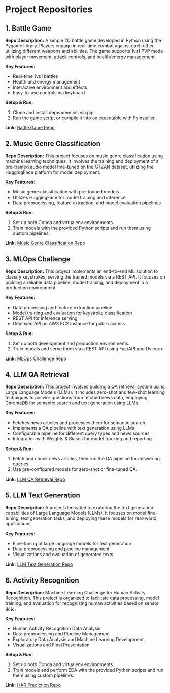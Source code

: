 # Project Repositories

## 1. Battle Game
**Repo Description:** A simple 2D battle game developed in Python using the Pygame library. Players engage in real-time combat against each other, utilizing different weapons and abilities. The game supports 1vs1 PVP mode with player movement, attack controls, and health/energy management.

**Key Features:**
- Real-time 1vs1 battles
- Health and energy management
- Interactive environment and effects
- Easy-to-use controls via keyboard

**Setup & Run:**
1. Clone and install dependencies via pip.
2. Run the game script or compile it into an executable with PyInstaller.

**Link:** [Battle Game Repo](https://github.com/matiaspedro97/GAME)

## 2. Music Genre Classification
**Repo Description:** This project focuses on music genre classification using machine learning techniques. It involves the training and deployment of a pre-trained audio model fine-tuned on the GTZAN dataset, utilizing the HuggingFace platform for model deployment.

**Key Features:**
- Music genre classification with pre-trained models
- Utilizes HuggingFace for model training and inference
- Data preprocessing, feature extraction, and model evaluation pipelines

**Setup & Run:**
1. Set up both Conda and virtualenv environments.
2. Train models with the provided Python scripts and run them using custom pipelines.

**Link:** [Music Genre Classification Repo](https://github.com/matiaspedro97/Music)

## 3. MLOps Challenge
**Repo Description:** This project implements an end-to-end ML solution to classify keystrokes, serving the trained models via a REST API. It focuses on building a reliable data pipeline, model training, and deployment in a production environment.

**Key Features:**
- Data processing and feature extraction pipeline
- Model training and evaluation for keystroke classification
- REST API for inference serving
- Deployed API on AWS EC2 instance for public access

**Setup & Run:**
1. Set up both development and production environments.
2. Train models and serve them via a REST API using FastAPI and Uvicorn.

**Link:** [MLOps Challenge Repo](https://github.com/matiaspedro97/mlops_challenge)

## 4. LLM QA Retrieval
**Repo Description:** This project involves building a QA retrieval system using Large Language Models (LLMs). It includes zero-shot and few-shot learning techniques to answer questions from fetched news data, employing ChromaDB for semantic search and text generation using LLMs.

**Key Features:**
- Fetches news articles and processes them for semantic search
- Implements a QA pipeline with text generation using LLMs
- Configurable pipeline for different query types and news sources
- Integration with Weights & Biases for model tracking and reporting

**Setup & Run:**
1. Fetch and chunk news articles, then run the QA pipeline for answering queries.
2. Use pre-configured models for zero-shot or fine-tuned QA.

**Link:** [LLM QA Retrieval Repo](https://github.com/matiaspedro97/llm_qa_retrieval)

## 5. LLM Text Generation
**Repo Description:** A project dedicated to exploring the text generation capabilities of Large Language Models (LLMs). It focuses on model fine-tuning, text generation tasks, and deploying these models for real-world applications.

**Key Features:**
- Fine-tuning of large language models for text generation
- Data preprocessing and pipeline management
- Visualizations and evaluation of generated texts

**Link:** [LLM Text Generation Repo](https://github.com/matiaspedro97/llm_text_generation)

## 6. Activity Recognition
**Repo Description:** Machine Learning Challenge for Human Activity Recognition. This project is organized to facilitate data processing, model training, and evaluation for recognizing human activities based on sensor data.

**Key Features:**
- Human Activity Recognition Data Analysis
- Data preprocessing and Pipeline Management
- Exploratory Data Analysis and Machine Learning Development
- Visualizations and Final Presentation

**Setup & Run:**
1. Set up both Conda and virtualenv environments.
2. Train models and perform EDA with the provided Python scripts and run them using custom pipelines.
  
**Link:** [HAR Prediction Repo](https://github.com/matiaspedro97/activity_recognition)
